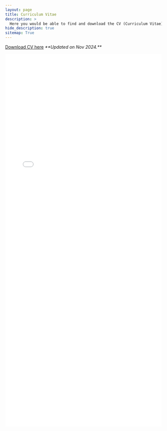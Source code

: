 ```yaml
---
layout: page
title: Curriculum Vitae
description: >
  Here you would be able to find and download the CV (Curriculum Vitae) of Pranav Kedia 
hide_description: true
sitemap: True
---
```


<p><font color="#68C3DA"><a href="http://praked.github.io/assets/docs/PranavKediaCV.pdf">Download CV here</a></font>
 <i>**Updated on Nov 2024.** </i>
</p>
<embed src="../assets/docs/PranavKediaCV_full__academic.pdf" width="100%" height="1200">

